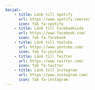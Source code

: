 ```yaml
---
Social:
    - title: Länk till Spotify
      url: https://www.spotify.com/se/
      icon: fab fa-spotify
    - title: Länk till Facebooksida
      url: https://www.facebook.com/
      icon: fab fa-facebook
    - title: Länk till Youtube
      url: https://www.youtube.com/
      icon: fab fa-youtube
    - title: Länk till Twitter
      url: https://www.twitter.com/
      icon: fab fa-twitter
    - title: Länk till Instagram
      url: https://www.instagram.com/
      icon: fab fa-instagram
---
```

